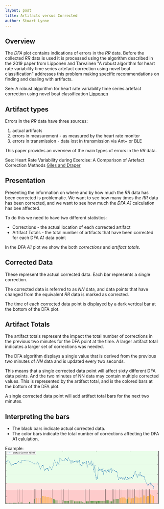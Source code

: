 ```yaml
---
layout: post
title: Artifacts versus Corrected
author: Stuart Lynne
---
```

## Overview

The *DFA* plot contains indications of errors in the *RR* data. Before the collected *RR* data
is used it is processed using the algorithm described in the 2019 paper from Lipponen and Tarvainen 
"A robust algorithm for heart rate variability time series artefact correction
using novel beat classification" addresses this problem making specific recommendations on finding and dealing with artifacts.

See: A robust algorithm for heart rate variability
time series artefact correction using novel beat
classification [Lipponen](/references/Lipponen_new_kubios_method_2019.pdf)


## Artifact types

Errors in the *RR* data have three sources:
1. actual artifacts 
2. errors in measurement - as measured by the heart rate monitor
3. errors in transmission - data lost in transmission via Ant+ or BLE

This paper provides an overview of the main types of errors in the *RR* data.

See: Heart Rate Variability during Exercise: A Comparison of Artefact Correction Methods 
[Giles and Draper](https://www.researchgate.net/publication/313419861_Heart_Rate_Variability_A_Comparison_of_Artefact_Correction_Methods)


## Presentation

Presenting the information on where and by how much the *RR* data has been corrected is problematic. We want to
see how many times the *RR* data has been corrected, and we want to see how much the *DFA A1* calculation has bee
affected.

To do this we need to have two different statistics:

- Corrections - the actual location of each corrected artifact
- Artifact Totals - the total number of artifacts that have been corrected for each DFA A1 data point

In the *DFA A1* plot we show the both *corrections* and *artifact totals*. 

## Corrected Data
These represent the actual corrected data. Each bar represents a single correction.

The corrected data is referred to as *NN* data, and data points that have changed from the equivalent *RR* data
is marked as corrected.

The time of each corrected data point is displayed by a dark vertical bar at the bottom of the DFA plot.


## Artifact Totals
The artifact totals represent the impact the total number of corrections in the previous two minutes for the DFA point 
at the time. A larger artifact total indicates a larger set of corrections was needed.

The DFA algorithm displays a single value that is derived from the previous two minutes of *NN* data and is updated
every two seconds.

This means that a single corrected data point will affect sixty different DFA data points. And the two minutes
of NN data may contain multiple corrected values. This is represented by the artifact total, and is the colored 
bars at the bottom of the DFA plot.

A single corrected data point will add artifact total bars for the next two minutes. 

## Interpreting the bars

- The black bars indicate actual corrected data.
- The color bars indicate the total number of corrections affecting the DFA A1 calulation.

Example:![Artifacts vs Corrections](/images/artifacts-corrections.png)




